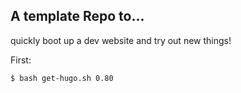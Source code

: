 ## A template Repo to...

quickly boot up a dev website and try out new things!

First:

```
$ bash get-hugo.sh 0.80
```